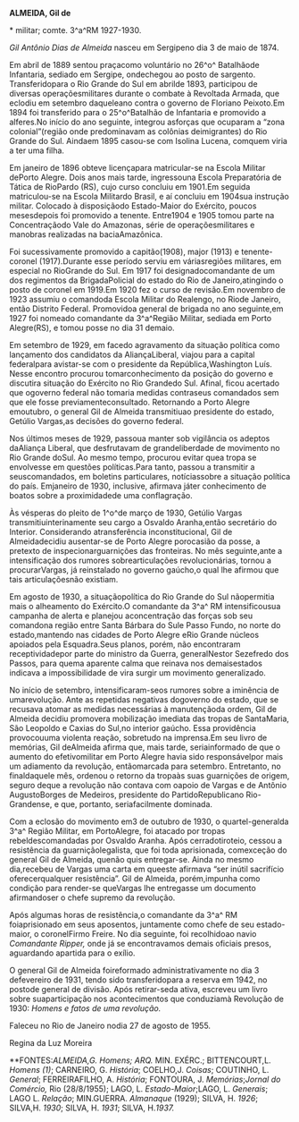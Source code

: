 **ALMEIDA, Gil de**

\* militar; comte. 3^a^RM 1927-1930.

*Gil Antônio Dias de Almeida* nasceu em Sergipeno dia 3 de maio de 1874.

Em abril de 1889 sentou praçacomo voluntário no 26^o^ Batalhãode
Infantaria, sediado em Sergipe, ondechegou ao posto de sargento.
Transferidopara o Rio Grande do Sul em abrilde 1893, participou de
diversas operaçõesmilitares durante o combate à Revoltada Armada, que
eclodiu em setembro daqueleano contra o governo de Floriano Peixoto.Em
1894 foi transferido para o 25^o^Batalhão de Infantaria e promovido a
alferes.No início do ano seguinte, integrou asforças que ocuparam a
“zona colonial”(região onde predominavam as colônias deimigrantes) do
Rio Grande do Sul. Aindaem 1895 casou-se com Isolina Lucena, comquem
viria a ter uma filha.

Em janeiro de 1896 obteve licençapara matricular-se na Escola Militar
dePorto Alegre. Dois anos mais tarde, ingressouna Escola Preparatória de
Tática de RioPardo (RS), cujo curso concluiu em 1901.Em seguida
matriculou-se na Escola Militardo Brasil, e aí concluiu em 1904sua
instrução militar. Colocado à disposiçãodo Estado-Maior do Exército,
poucos mesesdepois foi promovido a tenente. Entre1904 e 1905 tomou parte
na Concentraçãodo Vale do Amazonas, série de operaçõesmilitares e
manobras realizadas na baciaAmazônica.

Foi sucessivamente promovido a capitão(1908), major (1913) e
tenente-coronel (1917).Durante esse período serviu em váriasregiões
militares, em especial no RioGrande do Sul. Em 1917 foi
designadocomandante de um dos regimentos da BrigadaPolicial do estado do
Rio de Janeiro,atingindo o posto de coronel em 1919.Em 1920 fez o curso
de revisão.Em novembro de 1923 assumiu o comandoda Escola Militar do
Realengo, no Riode Janeiro, então Distrito Federal. Promovidoa general
de brigada no ano seguinte,em 1927 foi nomeado comandante da 3^a^Região
Militar, sediada em Porto Alegre(RS), e tomou posse no dia 31 demaio.

Em setembro de 1929, em facedo agravamento da situação política como
lançamento dos candidatos da AliançaLiberal, viajou para a capital
federalpara avistar-se com o presidente da República,Washington Luís.
Nesse encontro procurou tomarconhecimento da posição do governo e
discutira situação do Exército no Rio Grandedo Sul. Afinal, ficou
acertado que ogoverno federal não tomaria medidas contraseus comandados
sem que ele fosse previamenteconsultado. Retornando a Porto Alegre
emoutubro, o general Gil de Almeida transmitiuao presidente do estado,
Getúlio Vargas,as decisões do governo federal.

Nos últimos meses de 1929, passoua manter sob vigilância os adeptos
daAliança Liberal, que desfrutavam de grandeliberdade de movimento no
Rio Grande doSul. Ao mesmo tempo, procurou evitar quea tropa se
envolvesse em questões políticas.Para tanto, passou a transmitir a
seuscomandados, em boletins particulares, notíciassobre a situação
política do país. Emjaneiro de 1930, inclusive, afirmava játer
conhecimento de boatos sobre a proximidadede uma conflagração.

Às vésperas do pleito de 1^o^de março de 1930, Getúlio Vargas
transmitiuinterinamente seu cargo a Osvaldo Aranha,então secretário do
Interior. Considerando atransferência inconstitucional, Gil de
Almeidadecidiu ausentar-se de Porto Alegre porocasião da posse, a
pretexto de inspecionarguarnições das fronteiras. No mês seguinte,ante a
intensificação dos rumores sobrearticulações revolucionárias, tornou a
procurarVargas, já reinstalado no governo gaúcho,o qual lhe afirmou que
tais articulaçõesnão existiam.

Em agosto de 1930, a situaçãopolítica do Rio Grande do Sul nãopermitia
mais o alheamento do Exército.O comandante da 3^a^ RM intensificousua
campanha de alerta e planejou aconcentração das forças sob seu comandona
região entre Santa Bárbara do Sule Passo Fundo, no norte do
estado,mantendo nas cidades de Porto Alegre eRio Grande núcleos apoiados
pela Esquadra.Seus planos, porém, não encontraram receptividadepor parte
do ministro da Guerra, generalNestor Sezefredo dos Passos, para quema
aparente calma que reinava nos demaisestados indicava a impossibilidade
de vira surgir um movimento generalizado.

No início de setembro, intensificaram-seos rumores sobre a iminência de
umarevolução. Ante as repetidas negativas dogoverno do estado, que se
recusava atomar as medidas necessárias à manutençãoda ordem, Gil de
Almeida decidiu promovera mobilização imediata das tropas de SantaMaria,
São Leopoldo e Caxias do Sul,no interior gaúcho. Essa providência
provocouuma violenta reação, sobretudo na imprensa.Em seu livro de
memórias, Gil deAlmeida afirma que, mais tarde, seriainformado de que o
aumento do efetivomilitar em Porto Alegre havia sido responsávelpor mais
um adiamento da revolução, entãomarcada para setembro. Entretanto, no
finaldaquele mês, ordenou o retorno da tropaàs suas guarnições de
origem, seguro deque a revolução não contava com oapoio de Vargas e de
Antônio AugustoBorges de Medeiros, presidente do PartidoRepublicano
Rio-Grandense, e que, portanto, seriafacilmente dominada.

Com a eclosão do movimento em3 de outubro de 1930, o quartel-generalda
3^a^ Região Militar, em PortoAlegre, foi atacado por tropas
rebeldescomandadas por Osvaldo Aranha. Após cerradotiroteio, cessou a
resistência da guarniçãolegalista, que foi toda aprisionada, comexceção
do general Gil de Almeida, quenão quis entregar-se. Ainda no mesmo
dia,recebeu de Vargas uma carta em queeste afirmava “ser inútil
sacrifício oferecerqualquer resistência”. Gil de Almeida, porém,impunha
como condição para render-se queVargas lhe entregasse um documento
afirmandoser o chefe supremo da revolução.

Após algumas horas de resistência,o comandante da 3^a^ RM foiaprisionado
em seus aposentos, juntamente como chefe de seu estado-maior, o
coronelFirmo Freire. No dia seguinte, foi recolhidoao navio *Comandante
Ripper,* onde já se encontravamos demais oficiais presos, aguardando
apartida para o exílio.

O general Gil de Almeida foireformado administrativamente no dia 3
defevereiro de 1931, tendo sido transferidopara a reserva em 1942, no
postode general de divisão. Após retirar-seda ativa, escreveu um livro
sobre suaparticipação nos acontecimentos que conduziamà Revolução de
1930: *Homens e fatos de uma revolução.*

Faleceu no Rio de Janeiro nodia 27 de agosto de 1955.

Regina da Luz Moreira

**FONTES:**ALMEIDA,G. *Homens*; ARQ*.* MIN. EXÉRC.; BITTENCOURT,L.
*Homens (1)*; CARNEIRO, G. *História*; COELHO,J. *Coisas*; COUTINHO, L.
*General*; FERREIRAFILHO, A. *História*; FONTOURA, J. *Memórias*;*Jornal
do Comércio,* Rio (28/8/1955); LAGO, L. *Estado-Maior*;LAGO, L.
*Generais*; LAGO L. *Relação*; MIN.GUERRA. *Almanaque* (1929); SILVA, H.
*1926*; SILVA,H. *1930*; SILVA, H. *1931*; SILVA, H.*1937.*
